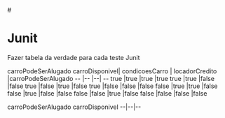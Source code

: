 #<h1>Junit</h1>

Fazer tabela da verdade para cada teste Junit


carroPodeSerAlugado
carroDisponivel| condicoesCarro | locadorCredito |carroPodeSerAlugado
-- |-- |--| --
true |true |true |true
true |true |false |false
true |false |true |false
true |false |false |false
false |true |true |false
false |true |false |false
false |false |true |false
false |false |false |false

carroPodeSerAlugado  carroDisponivel
--|--|--
 
